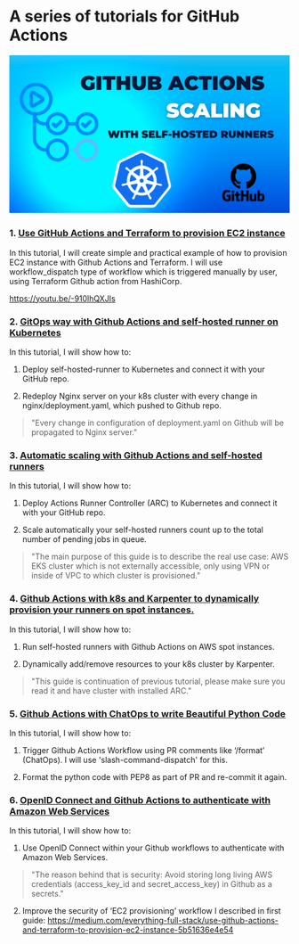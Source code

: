 # A series of tutorials for GitHub Actions

![gh-tf-example](images/scale-runners/0.png)

### 1. [Use GitHub Actions and Terraform to provision EC2 instance](tf-example.md)

In this tutorial, I will create simple and practical example of how to provision EC2 instance with Github Actions and Terraform. I will use workflow_dispatch type of workflow which is triggered manually by user, using Terraform Github action from HashiCorp.

https://youtu.be/-910lhQXJIs



### 2. [GitOps way with Github Actions and self-hosted runner on Kubernetes](gitops-selfhosted-runner.md)

In this tutorial, I will show how to:

1. Deploy self-hosted-runner to Kubernetes and connect it with your GitHub repo.

2. Redeploy Nginx server on your k8s cluster with every change in nginx/deployment.yaml, which pushed to Github repo.

> "Every change in configuration of deployment.yaml on Github will be propagated to Nginx server."



### 3. [Automatic scaling with Github Actions and self-hosted runners](scale-runners.md)

In this tutorial, I will show how to:

1. Deploy Actions Runner Controller (ARC) to Kubernetes and connect it with your GitHub repo.

2. Scale automatically your self-hosted runners count up to the total number of pending jobs in queue.

> "The main purpose of this guide is to describe the real use case: AWS EKS cluster which is not externally accessible, only using VPN or inside of VPC to which cluster is provisioned."



### 4. [Github Actions with k8s and Karpenter to dynamically provision your runners on spot instances.](gh-karpenter-spots.md)

In this tutorial, I will show how to:

1. Run self-hosted runners with Github Actions on AWS spot instances.

2. Dynamically add/remove resources to your k8s cluster by Karpenter.

> "This guide is continuation of previous tutorial, please make sure you read it and have cluster with installed ARC."

### 5. [Github Actions with ChatOps to write Beautiful Python Code](gh-chatops.md)

In this tutorial, I will show how to:

1. Trigger Github Actions Workflow using PR comments like ‘/format’ (ChatOps). I will use 'slash-command-dispatch' for this.

2. Format the python code with PEP8 as part of PR and re-commit it again.

### 6. [OpenID Connect and Github Actions to authenticate with Amazon Web Services](gh-oidc.md)

In this tutorial, I will show how to:

1. Use OpenID Connect within your Github workflows to authenticate with Amazon Web Services.

> "The reason behind that is security: Avoid storing long living AWS credentials (access_key_id and secret_access_key) in Github as a secrets."

2. Improve the security of ‘EC2 provisioning’ workflow I described in first guide: https://medium.com/everything-full-stack/use-github-actions-and-terraform-to-provision-ec2-instance-5b51636e4e54
